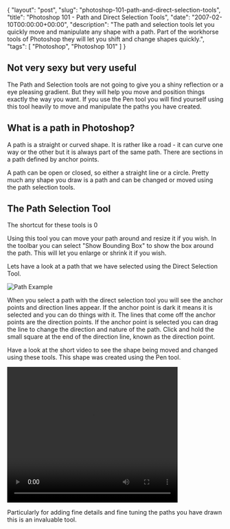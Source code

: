 {
  "layout": "post",
  "slug": "photoshop-101-path-and-direct-selection-tools",
  "title": "Photoshop 101 - Path and Direct Selection Tools",
  "date": "2007-02-10T00:00:00+00:00",
  "description": "The path and selection tools let you quickly move and manipulate any shape with a path. Part of the workhorse tools of Photoshop they will let you shift and change shapes quickly.",
  "tags": [
    "Photoshop",
    "Photoshop 101"
  ]
}

## Not very sexy but very useful

The Path and Selection tools are not going to give you a shiny reflection or a eye pleasing gradient. But they will help you move and position things exactly the way you want. If you use the Pen tool you will find yourself using this tool heavily to move and manipulate the paths you have created.

## What is a path in Photoshop?

A path is a straight or curved shape. It is rather like a road - it can curve one way or the other but it is always part of the same path. There are sections in a path defined by anchor points.

A path can be open or closed, so either a straight line or a circle. Pretty much any shape you draw is a path and can be changed or moved using the path selection tools.

## The Path Selection Tool

The shortcut for these tools is 0

Using this tool you can move your path around and resize it if you wish. In the toolbar you can select "Show Bounding Box" to show the box around the path. This will let you enlarge or shrink it if you wish. 

Lets have a look at a path that we have selected using the Direct Selection Tool.

![Path Example][1] 

When you select a path with the direct selection tool you will see the anchor points and direction lines appear. If the anchor point is dark it means it is selected and you can do things with it. The lines that come off the anchor points are the direction points. If the anchor point is selected you can drag the line to change the direction and nature of the path. Click and hold the small square at the end of the direction line, known as the direction point.

Have a look at the short video to see the shape being moved and changed using these tools. This shape was created using the Pen tool.

<video width="397" height="316" controls="true">
  <source src="/movies/mp4/path_selection.mp4" type='video/mp4; codecs="avc1.42E01E, mp4a.40.2"' />
  <source src="/movies/ogv/path_selection.ogv" type='video/ogg; codecs="theora, vorbis"' />
  To view this video you need the latest version of <a href="http://www.apple.com/safari/">Safari</a>, <a href="http://www.mozilla.com/firefox/">Firefox</a> or <a href="http://www.google.com/chrome">Chrome</a>. Alterantively download the videos and watch them offline. <a href="/movies/mp4/path_selection.mp4">Windows / Mac (mp4)</a>, <a href="/movies/mp4/path_selection.mp4">Linux (ogv)</a>
</video>

Particularly for adding fine details and fine tuning the paths you have drawn this is an invaluable tool.

 [1]: http://shapeshed.com/images/articles/path_example.png 

